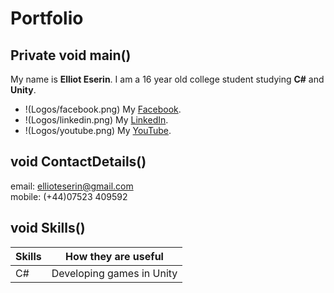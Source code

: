# Portfolio
## Private void main()

My name is **Elliot Eserin**. I am a 16 year old college student studying **C#** and **Unity**.

- !(Logos/facebook.png) My [Facebook](https://www.facebook.com).
- !(Logos/linkedin.png) My [LinkedIn](https://www.LinkedIn.com).
- !(Logos/youtube.png) My [YouTube](https://www.YouTube.com).

## void ContactDetails()

email: ellioteserin@gmail.com  
mobile: (+44)07523 409592 

## void Skills()

| Skills | How they are useful |
| ------ | ------------------- |
| C#     | Developing games in Unity |
